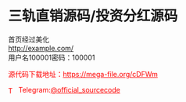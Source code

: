 # 三轨直销源码/投资分红源码

首页经过美化<br>http://example.com/<br>用户名100001密码：100001<br>


<p style="color: red;">源代码下载地址：<a href="https://mega-file.org/cDFWm" style="color: red;">https://mega-file.org/cDFWm</a></p><p style="color: red;"><img src="https://cdn-icons-png.flaticon.com/512/2111/2111646.png" alt="Telegram Icon" style="width: 16px; vertical-align: middle; margin-right: 5px;">Telegram:<a href="https://t.me/official_sourcecode" style="color: red;">@official_sourcecode</a></p>